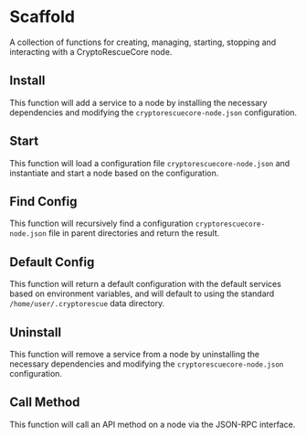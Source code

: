 # Scaffold
A collection of functions for creating, managing, starting, stopping and interacting with a CryptoRescueCore node.

## Install
This function will add a service to a node by installing the necessary dependencies and modifying the `cryptorescuecore-node.json` configuration.

## Start
This function will load a configuration file `cryptorescuecore-node.json` and instantiate and start a node based on the configuration.

## Find Config
This function will recursively find a configuration `cryptorescuecore-node.json` file in parent directories and return the result.

## Default Config
This function will return a default configuration with the default services based on environment variables, and will default to using the standard `/home/user/.cryptorescue` data directory.

## Uninstall
This function will remove a service from a node by uninstalling the necessary dependencies and modifying the `cryptorescuecore-node.json` configuration.

## Call Method
This function will call an API method on a node via the JSON-RPC interface.
